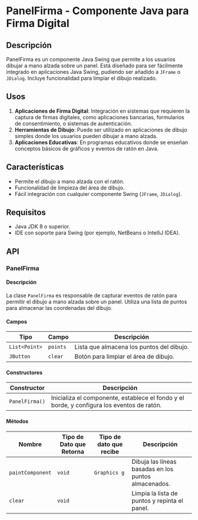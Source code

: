 # PanelFirma - Componente Java para Firma Digital

## Descripción
PanelFirma es un componente Java Swing que permite a los usuarios dibujar a mano alzada sobre un panel. Está diseñado para ser fácilmente integrado en aplicaciones Java Swing, pudiendo ser añadido a `JFrame` o `JDialog`. Incluye funcionalidad para limpiar el dibujo realizado.

## Usos
1. **Aplicaciones de Firma Digital**: Integración en sistemas que requieren la captura de firmas digitales, como aplicaciones bancarias, formularios de consentimiento, o sistemas de autenticación.
2. **Herramientas de Dibujo**: Puede ser utilizado en aplicaciones de dibujo simples donde los usuarios pueden dibujar a mano alzada.
3. **Aplicaciones Educativas**: En programas educativos donde se enseñan conceptos básicos de gráficos y eventos de ratón en Java.

## Características
- Permite el dibujo a mano alzada con el ratón.
- Funcionalidad de limpieza del área de dibujo.
- Fácil integración con cualquier componente Swing (`JFrame`, `JDialog`).

## Requisitos
- Java JDK 8 o superior.
- IDE con soporte para Swing (por ejemplo, NetBeans o IntelliJ IDEA).

## API

### PanelFirma

#### Descripción
La clase `PanelFirma` es responsable de capturar eventos de ratón para permitir el dibujo a mano alzada sobre un panel. Utiliza una lista de puntos para almacenar las coordenadas del dibujo.

#### Campos
| Tipo         | Campo  | Descripción                             |
|--------------|--------|-----------------------------------------|
| `List<Point>` | `points` | Lista que almacena los puntos del dibujo. |
| `JButton`    | `clear` | Botón para limpiar el área de dibujo.     |

#### Constructores
| Constructor  | Descripción                                                    |
|--------------|----------------------------------------------------------------|
| `PanelFirma()` | Inicializa el componente, establece el fondo y el borde, y configura los eventos de ratón. |

#### Métodos
| Nombre          | Tipo de Dato que Retorna | Tipo de dato que recibe | Descripción                                                     |
|-----------------|--------------------------|-------------------------|-----------------------------------------------------------------|
| `paintComponent`| `void`                   | `Graphics g`            | Dibuja las líneas basadas en los puntos almacenados.             |
| `clear`         | `void`                   |                         | Limpia la lista de puntos y repinta el panel.                    |
